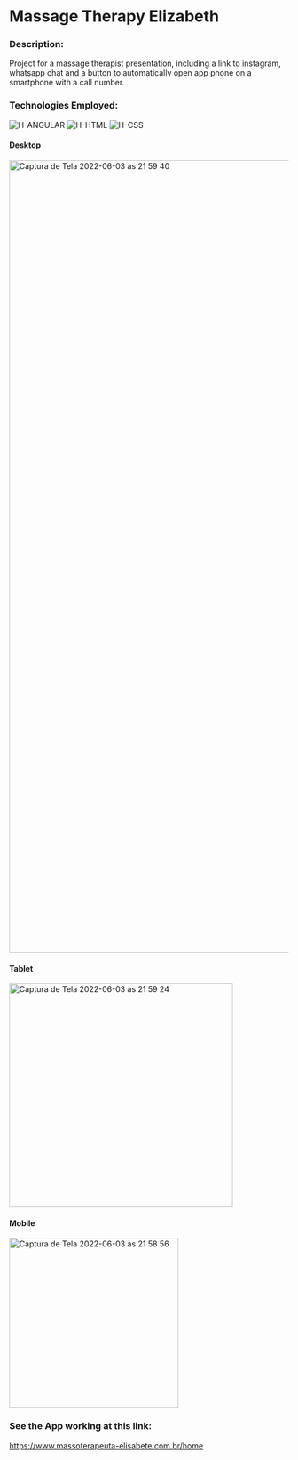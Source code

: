 # Massage Therapy Elizabeth

### Description:
<div>
  <p>
    Project for a massage therapist presentation, including a link to instagram, whatsapp chat and a button to automatically open app phone on a smartphone with a call number.
  </p>
</div>

### Technologies Employed:
<div>
  <img alt="H-ANGULAR" src="https://img.shields.io/badge/Angular-DD0031?style=for-the-badge&logo=angular&logoColor=white">
  <img alt="H-HTML" src="https://img.shields.io/badge/html5-%23E34F26.svg?style=for-the-badge&logo=html5&logoColor=white">
  <img alt="H-CSS" src="https://img.shields.io/badge/css3-%231572B6.svg?style=for-the-badge&logo=css3&logoColor=white">
</div>

#### Desktop
<img width="1425" alt="Captura de Tela 2022-06-03 às 21 59 40" src="https://user-images.githubusercontent.com/39351656/171970405-9744100c-2443-402e-b18a-92c23548d60b.png">


#### Tablet
<img width="403" alt="Captura de Tela 2022-06-03 às 21 59 24" src="https://user-images.githubusercontent.com/39351656/171970387-687bd22d-0594-44f5-b855-c7c978be101d.png">


#### Mobile
<img width="305" alt="Captura de Tela 2022-06-03 às 21 58 56" src="https://user-images.githubusercontent.com/39351656/171970370-43ae1b82-43d6-45c5-905b-94c76d4f1cca.png">

### See the App working at this link:
https://www.massoterapeuta-elisabete.com.br/home
